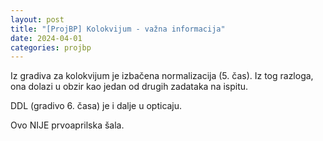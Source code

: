 ```yaml
---
layout: post
title: "[ProjBP] Kolokvijum - važna informacija"
date: 2024-04-01
categories: projbp
---
```


Iz gradiva za kolokvijum je izbačena normalizacija (5. čas). Iz tog razloga,
ona dolazi u obzir kao jedan od drugih zadataka na ispitu.

DDL (gradivo 6. časa) je i dalje u opticaju. 

Ovo NIJE prvoaprilska šala.
